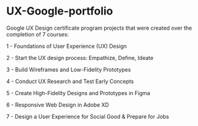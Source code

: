 # UX-Google-portfolio
Google UX Design certificate program projects that were created over the completion of 7 courses:

1 - Foundations of User Experience (UX) Design

2 - Start the UX design process: Empathize, Define, Ideate

3 - Build Wireframes and Low-Fidelity Prototypes

4 - Conduct UX Research and Test Early Concepts

5 - Create High-Fidelity Designs and Prototypes in Figma

6 - Responsive Web Design in Adobe XD

7 - Design a User Experience for Social Good & Prepare for Jobs
